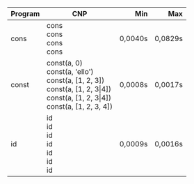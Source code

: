 Program | CNP | Min | Max
--- | --- | ---: | ---:
cons | cons<br/>cons<br/>cons<br/>cons | 0,0040s | 0,0829s
const | const(a, 0)<br/>const(a, 'ello')<br/>const(a, [1, 2, 3])<br/>const(a, [1, 2, 3\|4])<br/>const(a, [1, 2, 3\|4])<br/>const(a, [1, 2, 3, 4]) | 0,0008s | 0,0017s
id | id<br/>id<br/>id<br/>id<br/>id<br/>id<br/>id | 0,0009s | 0,0016s

